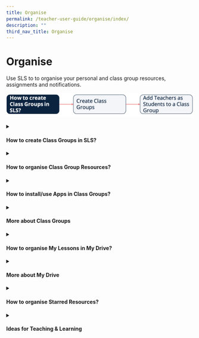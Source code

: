 ```yaml
---
title: Organise
permalink: /teacher-user-guide/organise/index/
description: ""
third_nav_title: Organise
---
```

<h1>Organise</h1>
Use SLS to to organise your personal and class group resources, assignments and notifications.

<a target="_blank" href="/images/2Teacher/Flow-Organise.png"><img alt="Flow Organise" src="/images/2Teacher/Flow-Organise.png"></a>

<details>
 <summary><h4>How to create Class Groups in SLS?</h4></summary>

<ul>
  <li><a href="/teacher-user-guide/organise/about-class-groups/" target="_blank">About Class Groups (New)</a></li>
  <li><a href="/teacher-user-guide/organise/create-class-groups/" target="_blank">(1) Create Class Groups (New)</a></li>
  <li><a href="/teacher-user-guide/organise/add-teachers-as-students-to-a-class-group/" target="_blank">(2) Add Teachers as Students to a Class Group</a></li>
</ul>
</details>

<details>
 <summary><h4>How to organise Class Group Resources?</h4></summary>
	
<ul>
<li><a href="/teacher-user-guide/organise/manage-class-group-resources/" target="_blank">Manage Class Group Resources</a></li>
</ul>
</details>

<details>
 <summary><h4>How to install/use Apps in Class Groups?</h4></summary>
   <ul>
      <li><a href="/teacher-user-guide/organise/install-and-launch-apps/" target="_blank">Install and Launch Apps</a></li>
      <li><a href="/teacher-user-guide/organise/app-faqs/" target="_blank">App FAQs</a></li>
    </ul>
</details>

<details>
 <summary><h4>More about Class Groups</h4></summary>
	
<ul>
  <li><a target="_blank" href="/teacher-user-guide/organise/pin-class-groups/">Pin Class Groups (Enhanced)</a></li>
  <li><a target="_blank" href="/teacher-user-guide/organise/archive-class-groups/">Archive Class Groups</a></li>
  <li><a target="_blank" href="/teacher-user-guide/organise/view-past-class-groups/">View Past Class Groups</a></li>
</ul>
</details>

<details>
 <summary><h4>How to organise My Lessons in My Drive?</h4></summary>
	
<ul>
  <li><a target="_blank" href="/teacher-user-guide/organise/access-my-drive/">(1) Access My Drive</a></li>
  <li><a target="_blank" href="/teacher-user-guide/organise/search-in-my-drive/">(2) Search in My Drive</a></li>
  <li><a target="_blank" href="/teacher-user-guide/organise/create-new-folders/">(3a) Create New Folders</a></li>
	  <li><a target="_blank" href="/teacher-user-guide/organise/view-lessons-shared-with-me/">(3b) View Lessons Shared with Me</a></li>
  <li><a target="_blank" href="/teacher-user-guide/organise/delete-resources/">(4) Delete Resources</a></li>
</ul>
</details>

<details>
 <summary><h4>More about My Drive</h4></summary>
	
<ul>
  <li><a target="_blank" href="/teacher-user-guide/organise/copy-lessons-within-my-drive/">Copy Lessons within My Drive</a></li>
  <li><a target="_blank" href="/teacher-user-guide/organise/manage-folders/">Manage Folders</a></li>
  <li><a target="_blank" href="/teacher-user-guide/organise/restore-resources-from-trash/">Restore Resources from Trash</a></li>
</ul>
</details>
	
<details>
 <summary><h4>How to organise Starred Resources?</h4></summary>
<ul>
  <li><a target="_blank" href="/teacher-user-guide/organise/star-resources/">Star Resources</a></li>
</ul>
</details>

<details>
 <summary><h4>Ideas for Teaching &amp; Learning</h4></summary>
<ul>
	<p>1. Recommended User Flows</p>
  <li><a target="_blank" href="/teachers/sls-superhero-quiz/assign-past-exam-questions/">Assign past exam questions</a></li>
  <li><a target="_blank" href="/teachers/sls-superhero-quiz/co-create-lessons-in-class-groups/">Co-create Lessons in Class Groups</a></li>
  <li><a target="_blank" href="/teachers/sls-superhero-quiz/conduct-eassessments-in-class/">Conduct e-Assessments in Class</a></li>
  <li><a target="_blank" href="/teachers/sls-superhero-quiz/create-professional-learning-circles/">Create Professional Learning Circles</a></li>
  <li><a target="_blank" href="/teachers/sls-superhero-quiz/differentiate-learning-lessons-and-activities/">Differentiate learning lessons and activities</a></li>
  <li><a target="_blank" href="/teachers/sls-superhero-quiz/digitise-past-year-papers-for-practice/">Digitise past year papers for practice</a></li>
  <li><a target="_blank" href="/teachers/sls-superhero-quiz/empower-students-to-be-self-directed-learners/">Empower students to be self-directed learners</a></li>
  <li><a target="_blank" href="/teachers/sls-superhero-quiz/encourage-curiosity-through-class-groups/">Encourage curiosity through Class Groups</a></li>
  <li><a target="_blank" href="/teachers/sls-superhero-quiz/facilitating-schoolwide-pd/">Facilitating School-wide PD</a></li>
  <li><a target="_blank" href="/teachers/sls-superhero-quiz/integrate-external-sites-and-applications/">Integrate external sites and applications</a></li>
  <li><a target="_blank" href="/teachers/sls-superhero-quiz/jigsaw-activities-for-teamwork/">Jigsaw Activities for Teamwork</a></li>
  <li><a target="_blank" href="/teachers/sls-superhero-quiz/manage-in-class-teaching-more-effectively/">Manage in-class teaching more effectively</a></li>
  <li><a target="_blank" href="/teachers/sls-superhero-quiz/motivate-students-with-a-game-like-experience/">Motivate students with a game-like experience</a></li>
  <li><a target="_blank" href="/teachers/sls-superhero-quiz/nurture-collaboration-in-gamified-lessons/">Nurture collaboration in Gamified Lessons</a></li>
  <li><a target="_blank" href="/teachers/sls-superhero-quiz/track-students-learning-progress/">Track students’ Learning Progress</a></li>
		<p>2. Useful Resources</p>
</ul>
<ul>
  <li><a target="_blank" href="/files/Userguide/Useful%20Resources/R18_ClassGroupPoll.pdf">Class Group Poll</a></li>
  <li><a target="_blank" href="/files/Userguide/Useful%20Resources/R18_Enhanced_Lesson_Authoring_navigation.pdf">Enhanced Lesson Authoring and Navigation</a></li>
  <li><a target="_blank" href="/files/Userguide/Useful%20Resources/Using_SLS_for_Dept_review.pdf">Using SLS for Department Teaching &amp; Learning Review</a></li>
  <li><a target="_blank" href="http://for.edu.sg/EVS">Eliciting Voices of Students with Diverse Learning Needs</a></li>
  <li><a target="_blank" href="/files/Userguide/Useful%20Resources/Phygital_learning.pdf">Let's get Phygital with SLS</a></li>
  <li><a target="_blank" href="/files/Userguide/Useful%20Resources/TeamsvsSubgroups.pdf">Teams vs Subgroups</a></li>
</ul>
</details>